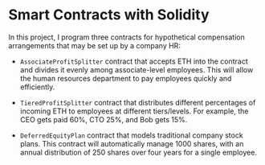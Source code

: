 # Smart Contracts with Solidity

In this project, I program three contracts for hypothetical compensation arrangements that may be set up by a company HR:

- `AssociateProfitSplitter` contract that accepts ETH into the contract and divides it evenly among associate-level employees. This will allow the human resources department to pay employees quickly and efficiently. 

- `TieredProfitSplitter` contract that distributes different percentages of incoming ETH to employees at different tiers/levels. For example, the CEO gets paid 60%, CTO 25%, and Bob gets 15%.

- `DeferredEquityPlan` contract that models traditional company stock plans. This contract will automatically manage 1000 shares, with an annual distribution of 250 shares over four years for a single employee.
